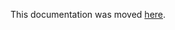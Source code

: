This documentation was moved [here](software-engineer-coding-exercise.md#typescript-code-exercise).
